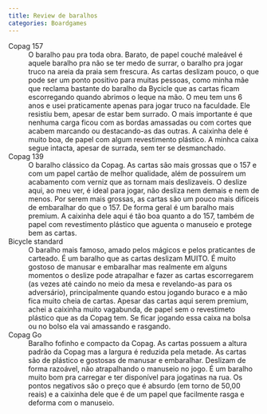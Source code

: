 ```yaml
---
title: Review de baralhos
categories: Boardgames
---
```


<dl>
  <dt>Copag 157</dt>
  <dd>O baralho pau pra toda obra. Barato, de papel couché maleável
é aquele baralho pra não se ter medo de surrar, o baralho
pra jogar truco na areia da praia sem frescura. As cartas deslizam pouco,
o que pode ser um ponto positivo para muitas pessoas, como minha mãe que
reclama bastante do baralho da Bycicle que as cartas ficam escorregando
quando abrimos o leque na mão. O meu tem uns 6 anos e usei praticamente 
apenas para jogar truco na faculdade. Ele resistiu bem, apesar de estar
bem surrado. O mais importante é que nenhuma carga ficou com as bordas
amassadas ou com cortes que acabem marcando ou destacando-as das outras.
A caixinha dele é muito boa, de papel com algum revestimento plástico.
A minhca caixa segue intacta, apesar de surrada, sem ter se desmanchado.</dd>
  <dt>Copag 139</dt>
  <dd>O baralho clássico da Copag. As cartas são mais grossas que o 157 e 
com um papel cartão de melhor qualidade, além de possuírem um 
acabamento com verniz que as tornam mais deslizaveis. O deslize aqui, ao
meu ver, é ideal para jogar, não desliza nem demais e nem de menos.
Por serem mais grossas, as cartas são um pouco mais difíceis de embaralhar
do que o 157. De forma geral é um baralho mais premium. A caixinha dele
aqui é tão boa quanto a do 157, também de papel com revestimento plástico
que aguenta o manuseio e protege bem as cartas.</dd>
  <dt>Bicycle standard</dt>
  <dd>O baralho mais famoso, amado pelos mágicos e pelos praticantes de
carteado. É um baralho que as cartas deslizam MUITO. É muito gostoso de
manusar e embaralhar mas realmente em alguns momentos o deslize pode
atrapalhar e fazer as cartas escorregarem (as vezes até caindo no meio
da mesa e revelando-as para os adversário), principalmente quando
estou jogando buraco e a mão fica muito cheia de cartas. Apesar das
cartas aqui serem premium, achei a caixinha muito vagabunda, de papel
sem o revestimeto plástico que as da Copag tem. Se ficar jogando essa
caixa na bolsa ou no bolso ela vai amassando e rasgando.</dd>
  <dt>Copag Go</dt>
  <dd>Baralho fofinho e compacto da Copag. As cartas possuem a altura 
padrão da Copag mas a largura é reduzida pela metade. As cartas são de
plástico e gostosas de manusar e embaralhar. Deslizam de forma razoável,
não atrapalhando o manuseio no jogo. É um baralho muito bom pra carregar
e ter disponível para jogatinas na rua. Os pontos negativos são o preço
que é absurdo (em torno de 50,00 reais) e a caixinha dele que é de um
papel que facilmente rasga e deforma com o manuseio.</dd>
</dl>

